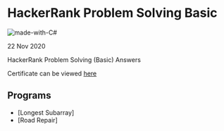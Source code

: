 # HackerRank Problem Solving Basic

![made-with-C#](https://img.shields.io/badge/Made%20with-c#-1f425f.svg)

22 Nov 2020

HackerRank Problem Solving (Basic) Answers

Certificate can be viewed [here](https://www.hackerrank.com/certificates/feee39b73c34)

## Programs 
- [Longest Subarray]
- [Road Repair]
